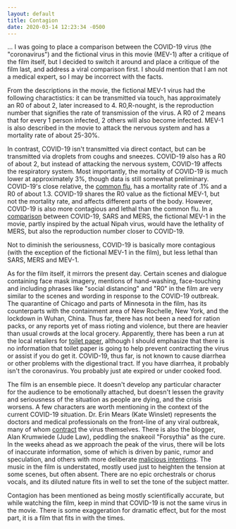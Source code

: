 ```yaml
---
layout: default
title: Contagion
date: 2020-03-14 12:23:34 -0500
---
```


... I was going to place a comparison between the COVID-19 virus (the "coronavirus") and the fictional virus in this movie (MEV-1) after a critique of the film itself, but I decided to switch it around and place a critique of the film last, and address a viral comparison first. I should mention that I am not a medical expert, so I may be incorrect with the facts.

From the descriptions in the movie, the fictional MEV-1 virus had the following charactistics: it can be transmitted via touch, has approximately an R0 of about 2, later increased to 4. R0,R-nought, is the reproduction number that signifies the rate of transmission of the virus. A R0 of 2 means that for every 1 person infected, 2 others will also become infected. MEV-1 is also described in the movie to attack the nervous system and has a mortality rate of about 25-30%. 

In contrast, COVID-19 isn't transmitted via direct contact, but can be transmitted via droplets from coughs and sneezes. COVID-19 also has a R0 of about 2, but instead of attacking the nervous system, COVID-19 affects the respiratory system. Most importantly, the mortality of COVID-19 is much lower at approximately 3%, though data is still somewhat preliminary. COVID-19's close relative, the [common flu](https://www.livescience.com/new-coronavirus-compare-with-flu.html), has a mortality rate of .1% and a R0 of about 1.3. COVID-19 shares the R0 value as the fictional MEV-1, but not the mortality rate, and affects different parts of the body. However, COVID-19 is also more contagious and lethal than the common flu. In a [comparison](https://www.nbcnews.com/health/health-news/coronavirus-diseases-comparing-covid-19-sars-mers-numbers-n1150321) between COVID-19, SARS and MERS, the fictional MEV-1 in the movie, partly inspired by the actual Nipah virus, would have the lethality of MERS, but also the reproduction number closer to COVID-19. 

Not to diminish the seriousness, COVID-19 is basically more contagious (with the exception of the fictional MEV-1 in the film), but less lethal than SARS, MERS and MEV-1.

As for the film itself, it mirrors the present day. Certain scenes and dialogue containing face mask imagery, mentions of hand-washing, face-touching and including phrases like "social distancing" and "R0" in the film are very similar to the scenes and wording in response to the COVID-19 outbreak. The quarantine of Chicago and parts of Minnesota in the film, has its counterparts with the containment area of New Rochelle, New York, and the lockdown in Wuhan, China. Thus far, there has not been a need for ration packs, or any reports yet of mass rioting and violence, but there are heavier than usual crowds at the local grocery. Apparently, there has been a run at the local retailers for [toilet paper](https://www.cnn.com/2020/03/09/health/toilet-paper-shortages-novel-coronavirus-trnd/index.html), although I should emphasize that there is no information that toilet paper is going to help prevent contracting the virus or assist if you do get it. COVID-19, thus far, is not known to cause diarrhea or other problems with the digestional tract. If you have diarrhea, it probably isn't the coronavirus. You probably just ate expired or under cooked food.

The film is an ensemble piece. It doesn't develop any particular character for the audience to be emotionally attached, but doesn't lessen the gravity and seriousness of the situation as people are dying, and the crisis worsens. A few characters are worth mentioning in the context of the current COVID-19 situation. Dr. Erin Mears (Kate Winslet) represents the doctors and medical professionals on the front-line of any viral outbreak, many of whom [contract](https://www.nytimes.com/interactive/2020/03/13/world/asia/coronavirus-death-life.html) the virus themselves. There is also the blogger, Alan Krumwiede (Jude Law), peddling the snakeoil "Forsythia" as the cure. In the weeks ahead as we approach the peak of the virus, there will be lots of inaccurate information, some of which is driven by panic, rumor and speculation, and others with more deliberate [malicious intentions](https://thecyberwire.com/newsletters/daily-briefing/9/50). The music in the film is understated, mostly used just to heighten the tension at some scenes, but often absent. There are no epic orchestrals or chorus vocals, and its diluted nature fits in well to set the tone of the subject matter.

Contagion has been mentioned as being mostly scientifically accurate, but while watching the film, keep in mind that COVID-19 is not the same virus in the movie. There is some exaggeration for dramatic effect, but for the most part, it is a film that fits in with the times. 





